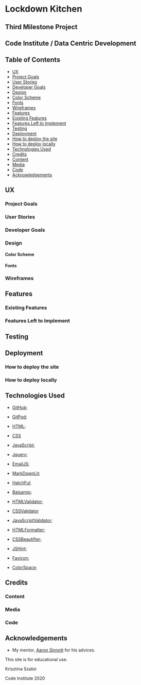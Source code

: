 # Lockdown Kitchen

## Third Milestone Project

## Code Institute / Data Centric Development

## Table of Contents

- [UX]()
- [Project Goals]()
- [User Stories]()
- [Developer Goals]()
- [Design]()
- [Color Scheme]()
- [Fonts]()
- [Wireframes]()
- [Features]()
- [Existing Features]()
- [Features Left to Implement]()
- [Testing]()
- [Deployment]()
- [How to deploy the site]()
- [How to deploy locally]()
- [Technologies Used]()
- [Credits]()
- [Content]()
- [Media]()
- [Code]()
- [Acknowledgements]()

## UX

### Project Goals

### User Stories

### Developer Goals

### Design

#### Color Scheme

#### Fonts

### Wireframes

## Features

### Existing Features

### Features Left to Implement

## Testing

## Deployment

### How to deploy the site

### How to deploy locally

## Technologies Used

- [GitHub](https://github.com/);

- [GitPod](https://gitpod.io/);

- [HTML](https://en.wikipedia.org/wiki/HTML5);

- [CSS](https://en.wikipedia.org/wiki/Cascading_Style_Sheets)

- [JavaScript](https://en.wikipedia.org/wiki/JavaScript);

- [Jquery](https://jquery.com/);

- [EmailJS](https://www.emailjs.com/);

- [MarkDownLit](https://dlaa.me/markdownlint/);

- [HatchFul](https://hatchful.shopify.com/);

- [Balsamiq](https://balsamiq.com/);

- [HTMLValidator](https://validator.w3.org/);

- [CSSValidator](https://jigsaw.w3.org/css-validator/)

- [JavaScriptValidator](https://esprima.org/demo/validate.html);

- [HTMLFormatter](https://htmlformatter.com/);

- [CSSBeautifier](https://www.freeformatter.com/css-beautifier.html);

- [JSHint](https://jshint.com/);

- [Favicon](https://www.favicon-generator.org/);

- [ColorSpace](https://mycolor.space/);

## Credits

### Content

### Media

### Code

## Acknowledgements

- My mentor, [Aaron Sinnott](https://github.com/aaronsnig501) for his advices.

This site is for educational use.

Krisztina Szabó

Code Institute
2020

